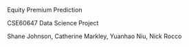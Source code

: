 Equity Premium Prediction

CSE60647 Data Science Project

Shane Johnson, Catherine Markley, Yuanhao Niu, Nick Rocco 
